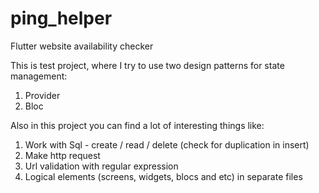 # ping_helper

Flutter website availability checker

This is test project, where I try to use two design patterns for state management:
1. Provider
2. Bloc

Also in this project you can find a lot of interesting things like:
1. Work with Sql - create / read / delete (check for duplication in insert)
2. Make http request
3. Url validation with regular expression
4. Logical elements (screens, widgets, blocs and etc) in separate files
